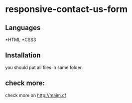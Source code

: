 # responsive-contact-us-form

## Languages
*HTML 
*CSS3

## Installation 
you should put all files in same folder.

## check more:
check more on http://maim.cf
